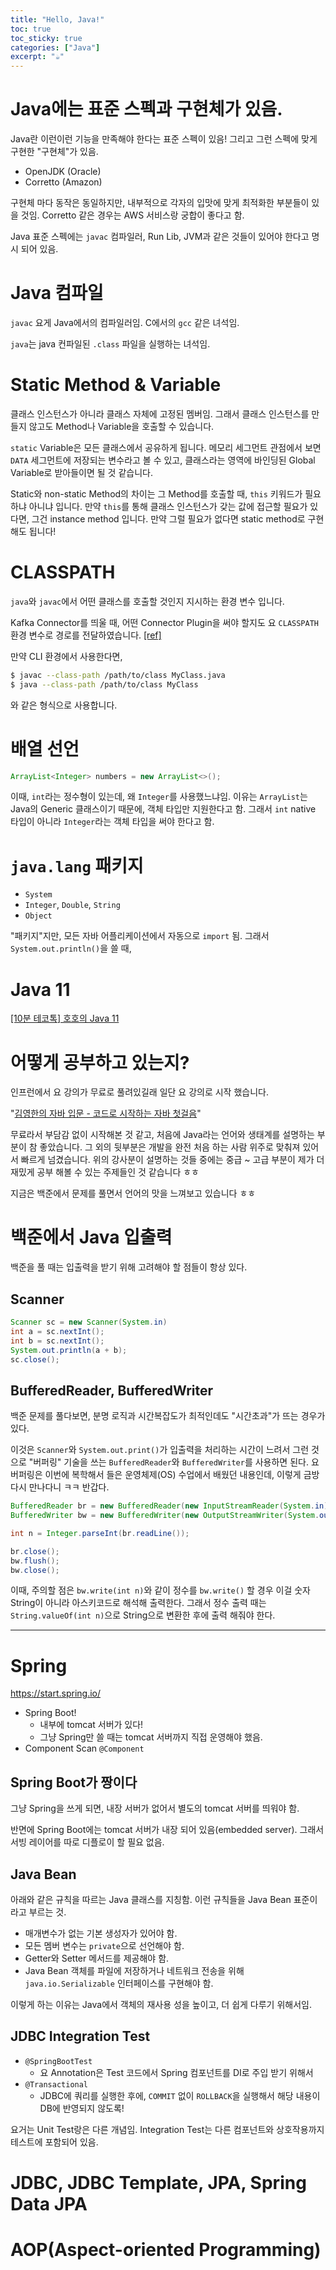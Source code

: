 ```yaml
---
title: "Hello, Java!"
toc: true
toc_sticky: true
categories: ["Java"]
excerpt: "☕️"
---
```


# Java에는 표준 스펙과 구현체가 있음.

Java란 이런이런 기능을 만족해야 한다는 표준 스펙이 있음! 그리고 그런 스펙에 맞게 구현한 "구현체"가 있음.

- OpenJDK (Oracle)
- Corretto (Amazon)

구현체 마다 동작은 동일하지만, 내부적으로 각자의 입맛에 맞게 최적화한 부분들이 있을 것임. Corretto 같은 경우는 AWS 서비스랑 궁합이 좋다고 함.

Java 표준 스펙에는 `javac` 컴파일러, Run Lib, JVM과 같은 것들이 있어야 한다고 명시 되어 있음.

# Java 컴파일

`javac` 요게 Java에서의 컴파일러임. C에서의 `gcc` 같은 녀석임.

`java`는 java 컨파일된 `.class` 파일을 실행하는 녀석임.

# Static Method & Variable

클래스 인스턴스가 아니라 클래스 자체에 고정된 멤버임. 그래서 클래스 인스턴스를 만들지 않고도 Method나 Variable을 호출할 수 있습니다.

`static` Variable은 모든 클래스에서 공유하게 됩니다. 메모리 세그먼트 관점에서 보면 `DATA` 세그먼트에 저장되는 변수라고 볼 수 있고, 클래스라는 영역에 바인딩된 Global Variable로 받아들이면 될 것 같습니다.

Static와 non-static Method의 차이는 그 Method를 호출할 때, `this` 키워드가 필요하냐 아니냐 입니다. 만약 `this`를 통해 클래스 인스턴스가 갖는 값에 접근할 필요가 있다면, 그건 instance method 입니다. 만약 그럴 필요가 없다면 static method로 구현해도 됩니다!

# CLASSPATH

`java`와 `javac`에서 어떤 클래스를 호출할 것인지 지시하는 환경 변수 입니다.

Kafka Connector를 띄울 때, 어떤 Connector Plugin을 써야 할지도 요 `CLASSPATH` 환경 변수로 경로를 전달하였습니다. [[ref]](/2024/12/17/kafka-connector-standalone-mode/)

만약 CLI 환경에서 사용한다면,

```bash
$ javac --class-path /path/to/class MyClass.java
$ java --class-path /path/to/class MyClass
```

와 같은 형식으로 사용합니다.


# 배열 선언

```java
ArrayList<Integer> numbers = new ArrayList<>();
```

이때, `int`라는 정수형이 있는데, 왜 `Integer`를 사용했느냐임. 이유는 `ArrayList`는 Java의 Generic 클래스이기 때문에, 객체 타입만 지원한다고 함. 그래서 `int` native 타입이 아니라 `Integer`라는 객체 타입을 써야 한다고 함.


# `java.lang` 패키지

- `System`
- `Integer`, `Double`, `String`
- `Object`

"패키지"지만, 모든 자바 어플리케이션에서 자동으로 `import` 됨. 그래서 `System.out.println()`을 쓸 때,


# Java 11

[[10분 테코톡] 호호의 Java 11](https://youtu.be/LcIyHlE2NlA?si=W9-4PvfezZYmLYZW)



# 어떻게 공부하고 있는지?

인프런에서 요 강의가 무료로 풀려있길래 일단 요 강의로 시작 했습니다.

"[김영한의 자바 입문 - 코드로 시작하는 자바 첫걸음](https://www.inflearn.com/course/%EA%B9%80%EC%98%81%ED%95%9C%EC%9D%98-%EC%9E%90%EB%B0%94-%EC%9E%85%EB%AC%B8)"

무료라서 부담감 없이 시작해본 것 같고, 처음에 Java라는 언어와 생태계를 설명하는 부분이 참 좋았습니다. 그 외의 뒷부분은 개발을 완전 처음 하는 사람 위주로 맞춰져 있어서 빠르게 넘겼습니다. 위의 강사분이 설명하는 것들 중에는 중급 ~ 고급 부분이 제가 더 재밌게 공부 해볼 수 있는 주제들인 것 같습니다 ㅎㅎ

지금은 백준에서 문제를 풀면서 언어의 맛을 느껴보고 있습니다 ㅎㅎ

# 백준에서 Java 입출력

백준을 풀 때는 입출력을 받기 위해 고려해야 할 점들이 항상 있다.

## Scanner

```java
Scanner sc = new Scanner(System.in)
int a = sc.nextInt();
int b = sc.nextInt();
System.out.println(a + b);
sc.close();
```

## BufferedReader, BufferedWriter

백준 문제를 풀다보면, 분명 로직과 시간복잡도가 최적인데도 "시간초과"가 뜨는 경우가 있다.

이것은 `Scanner`와 `System.out.print()`가 입출력을 처리하는 시간이 느려서 그런 것으로 "버퍼링" 기술을 쓰는 `BufferedReader`와 `BufferedWriter`를 사용하면 된다. 요 버퍼링은 이번에 복학해서 들은 운영체제(OS) 수업에서 배웠던 내용인데, 이렇게 금방 다시 만나다니 ㅋㅋ 반갑다.

```java
BufferedReader br = new BufferedReader(new InputStreamReader(System.in));
BufferedWriter bw = new BufferedWriter(new OutputStreamWriter(System.out));

int n = Integer.parseInt(br.readLine());

br.close();
bw.flush();
bw.close();
```

이때, 주의할 점은 `bw.write(int n)`와 같이 정수를 `bw.write()` 할 경우 이걸 숫자 String이 아니라 아스키코드로 해석해 출력한다. 그래서 정수 출력 때는 `String.valueOf(int n)`으로 String으로 변환한 후에 출력 해줘야 한다.

<hr/>

# Spring

https://start.spring.io/

- Spring Boot!
  - 내부에 tomcat 서버가 있다!
  - 그냥 Spring만 쓸 때는 tomcat 서버까지 직접 운영해야 했음.
- Component Scan `@Component`


## Spring Boot가 짱이다

그냥 Spring을 쓰게 되면, 내장 서버가 없어서 별도의 tomcat 서버를 띄워야 함.

반면에 Spring Boot에는 tomcat 서버가 내장 되어 있음(embedded server). 그래서 서빙 레이어를 따로 디플로이 할 필요 없음.

## Java Bean

아래와 같은 규칙을 따르는 Java 클래스를 지칭함. 이런 규칙들을 Java Bean 표준이라고 부르는 것.

- 매개변수가 없는 기본 생성자가 있어야 함.
- 모든 멤버 변수는 `private`으로 선언해야 함.
- Getter와 Setter 메서드를 제공해야 함.
- Java Bean 객체를 파일에 저장하거나 네트워크 전송을 위해 `java.io.Serializable` 인터페이스를 구현해야 함.

이렇게 하는 이유는 Java에서 객체의 재사용 성을 높이고, 더 쉽게 다루기 위해서임.

## JDBC Integration Test

- `@SpringBootTest`
  - 요 Annotation은 Test 코드에서 Spring 컴포넌트를 DI로 주입 받기 위해서
- `@Transactional`
  - JDBC에 쿼리를 실행한 후에, `COMMIT` 없이 `ROLLBACK`을 실행해서 해당 내용이 DB에 반영되지 않도록!

요거는 Unit Test랑은 다른 개념임. Integration Test는 다른 컴포넌트와 상호작용까지 테스트에 포함되어 있음.

# JDBC, JDBC Template, JPA, Spring Data JPA



# AOP(Aspect-oriented Programming)

